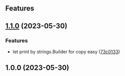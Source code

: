 ## Features

## [1.1.0](https://github.com/sinlov/drone-env-printer/compare/v1.0.0...v1.1.0) (2023-05-30)


### Features

* let print by strings.Builder for copy easy ([73c0133](https://github.com/sinlov/drone-env-printer/commit/73c0133bd5e80c83c1b00979a6ce601dbf67f44c))

## 1.0.0 (2023-05-30)
